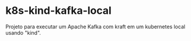 # k8s-kind-kafka-local
Projeto para executar um Apache Kafka com kraft em um kubernetes local usando "kind".

